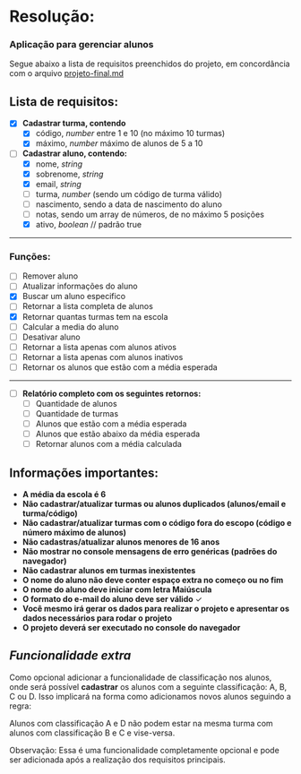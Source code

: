 
# Resolução:
### Aplicação para gerenciar alunos

Segue abaixo a lista de requisitos preenchidos do projeto, em concordância com o arquivo [projeto-final.md](https://github.com/IMenezes-GH/desafio-final_logica/blob/main/projeto-final.md)

## Lista de requisitos:
- [x] **Cadastrar turma, contendo**
	- [x] código, *number* entre 1 e 10 (no máximo 10 turmas)
	- [x] máximo, *number* máximo de alunos de 5 a 10

- [ ] **Cadastrar aluno, contendo:**
	- [x] nome, *string*
	- [x] sobrenome, *string*
	- [x] email, *string*
	- [ ] turma, *number* (sendo um código de turma válido)
	- [ ] nascimento, sendo a data de nascimento do aluno
	- [ ] notas, sendo um array de números, de no máximo 5 posições
	- [x] ativo, *boolean* // padrão true
----------------------
### Funções:
- [ ] Remover aluno
- [ ] Atualizar informações do aluno
- [x] Buscar um aluno especifico
- [ ] Retornar a lista completa de alunos
- [x] Retornar quantas turmas tem na escola
- [ ] Calcular a media do aluno
- [ ] Desativar aluno
- [ ] Retornar a lista apenas com alunos ativos
- [ ] Retornar a lista apenas com alunos inativos
- [ ] Retornar os alunos que estão com a média esperada
----------------------
- [ ] **Relatório completo com os seguintes retornos:**
	- [ ] Quantidade de alunos
	- [ ] Quantidade de turmas
	- [ ] Alunos que estão com a média esperada
	- [ ] Alunos que estão abaixo da média esperada
	- [ ] Retornar alunos com a média calculada

## Informações importantes:


- **A média da escola é 6**
- **Não cadastrar/atualizar turmas ou alunos duplicados (alunos/email e turma/código)**
- **Não cadastrar/atualizar turmas com o código fora do escopo (código e número máximo de alunos)**
- **Não cadastras/atualizar alunos menores de 16 anos**
- **Não mostrar no console mensagens de erro genéricas (padrões do navegador)**
- **Não cadastrar alunos em turmas inexistentes**
- **O nome do aluno não deve conter espaço extra no começo ou no fim**
- **O nome do aluno deve iniciar com letra Maiúscula**
- **O formato do e-mail do aluno deve ser válido** ✓
- **Você mesmo irá gerar os dados para realizar o projeto e apresentar os dados necessários para rodar o projeto**
- **O projeto deverá ser executado no console do navegador**


## ***Funcionalidade extra***

Como opcional adicionar a funcionalidade de classificação nos alunos, onde será possível **cadastrar** os alunos com a seguinte classificação: A, B, C ou D. Isso implicará na forma como adicionamos novos alunos seguindo a regra:

Alunos com classificação A e D não podem estar na mesma turma com alunos com classificação B e C e vise-versa.

Observação: Essa é uma funcionalidade completamente opcional e pode ser adicionada após a realização dos requisitos principais.